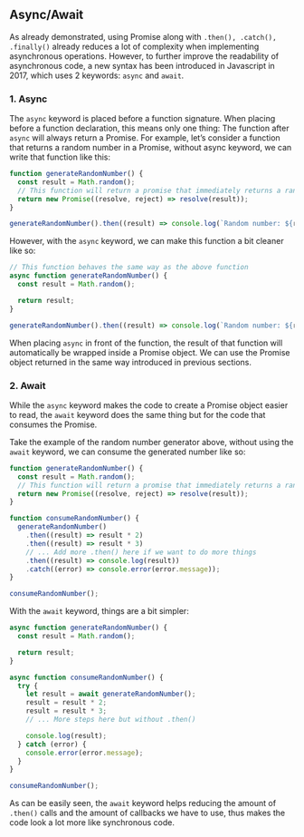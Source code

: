 ## Async/Await

As already demonstrated, using Promise along with `.then(), .catch(), .finally()` already reduces a lot of complexity when implementing asynchronous operations. However, to further improve the readability of asynchronous code, a new syntax has been introduced in Javascript in 2017, which uses 2 keywords: `async` and `await`.

### 1. Async

The `async` keyword is placed before a function signature. When placing before a function declaration, this means only one thing: The function after `async` will always return a Promise. For example, let’s consider a function that returns a random number in a Promise, without async keyword, we can write that function like this:

```typescript
function generateRandomNumber() {
  const result = Math.random();
  // This function will return a promise that immediately returns a random number
  return new Promise((resolve, reject) => resolve(result));
}

generateRandomNumber().then((result) => console.log(`Random number: ${result}`));
```

However, with the `async` keyword, we can make this function a bit cleaner like so:

```typescript
// This function behaves the same way as the above function
async function generateRandomNumber() {
  const result = Math.random();

  return result;
}

generateRandomNumber().then((result) => console.log(`Random number: ${result}`));
```

When placing `async` in front of the function, the result of that function will automatically be wrapped inside a Promise object. We can use the Promise object returned in the same way introduced in previous sections.

### 2. Await

While the `async` keyword makes the code to create a Promise object easier to read, the `await` keyword does the same thing but for the code that consumes the Promise.

Take the example of the random number generator above, without using the `await` keyword, we can consume the generated number like so:

```typescript
function generateRandomNumber() {
  const result = Math.random();
  // This function will return a promise that immediately returns a random number
  return new Promise((resolve, reject) => resolve(result));
}

function consumeRandomNumber() {
  generateRandomNumber()
    .then((result) => result * 2)
    .then((result) => result * 3)
    // ... Add more .then() here if we want to do more things
    .then((result) => console.log(result))
    .catch((error) => console.error(error.message));
}

consumeRandomNumber();
```

With the `await` keyword, things are a bit simpler:

```typescript
async function generateRandomNumber() {
  const result = Math.random();

  return result;
}

async function consumeRandomNumber() {
  try {
    let result = await generateRandomNumber();
    result = result * 2;
    result = result * 3;
    // ... More steps here but without .then()

    console.log(result);
  } catch (error) {
    console.error(error.message);
  }
}

consumeRandomNumber();
```

As can be easily seen, the `await` keyword helps reducing the amount of `.then()` calls and the amount of callbacks we have to use, thus makes the code look a lot more like synchronous code.
